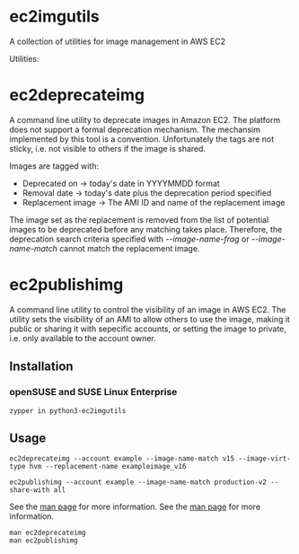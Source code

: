 ec2imgutils
===========

A collection of utilities for image management in AWS EC2

Utilities:

# ec2deprecateimg

A command line utility to deprecate images in Amazon EC2. The platform does
not support a formal deprecation mechanism. The mechansim implemented by this
tool is a convention. Unfortunately the tags are not sticky, i.e. not visible
to others if the image is shared.

Images are tagged with:

- Deprecated on -> today's date in YYYYMMDD format
- Removal date -> today's date plus the deprecation period specified
- Replacement image -> The AMI ID and name of the replacement image

The image set as the replacement is removed from the list of potential
images to be deprecated before any matching takes place. Therefore, the
deprecation search criteria specified with _--image-name-frag_ or
_--image-name-match_ cannot match the replacement image.


# ec2publishimg

A command line utility to control the visibility of an image in AWS EC2.
The utility sets the visibility of an AMI to allow others to use the
image, making it public or sharing it with sepecific accounts, or setting
the image to private, i.e. only available to the account owner.


## Installation

### openSUSE and SUSE Linux Enterprise

```
zypper in python3-ec2imgutils
```


## Usage

```
ec2deprecateimg --account example --image-name-match v15 --image-virt-type hvm --replacement-name exampleimage_v16

ec2publishimg --account example --image-name-match production-v2 --share-with all
```


See the [man page](man/man1/ec2deprecateimg.1) for more information.
See the [man page](man/man1/ec2publishimg.1) for more information.

```
man ec2deprecateimg
man ec2publishimg
```
